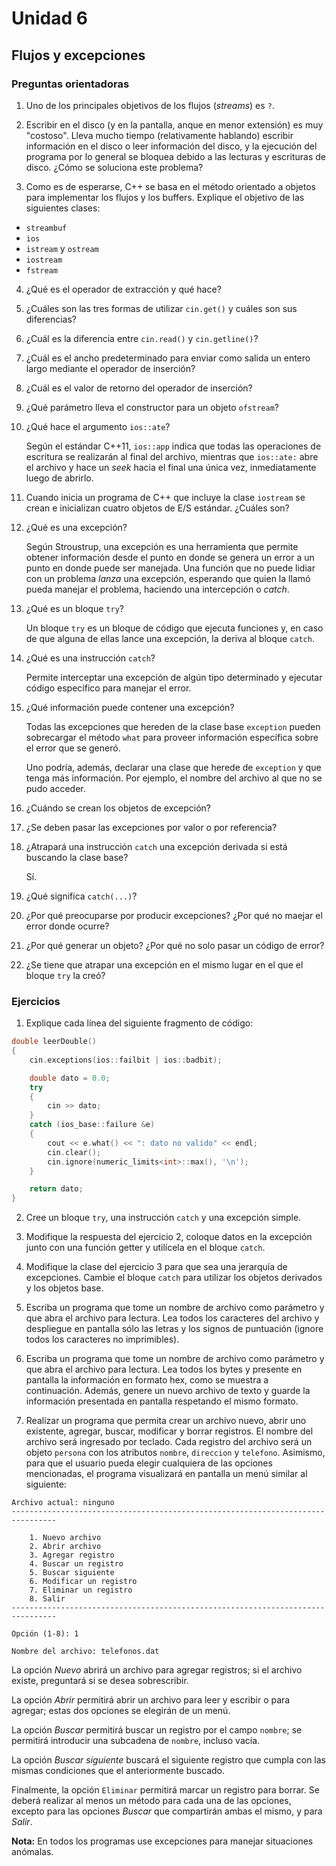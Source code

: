 # Unidad 6

## Flujos y excepciones

### Preguntas orientadoras

1. Uno de los principales objetivos de los flujos (_streams_) es `?`.

2. Escribir en el disco (y en la pantalla, anque en menor extensión) es muy "costoso". Lleva mucho tiempo (relativamente hablando) escribir información en el disco o leer información del disco, y la ejecución del programa por lo general se bloquea debido a las lecturas y escrituras de disco. ¿Cómo se soluciona este problema?

3. Como es de esperarse, C++ se basa en el método orientado a objetos para implementar los flujos y los buffers. Explique el objetivo de las siguientes clases:

- `streambuf`
- `ios`
- `istream` y `ostream`
- `iostream`
- `fstream`

4. ¿Qué es el operador de extracción y qué hace?

5. ¿Cuáles son las tres formas de utilizar `cin.get()` y cuáles son sus diferencias?

6. ¿Cuál es la diferencia entre `cin.read()` y `cin.getline()`?

7. ¿Cuál es el ancho predeterminado para enviar como salida un entero largo mediante el operador de inserción?

8. ¿Cuál es el valor de retorno del operador de inserción?

9. ¿Qué parámetro lleva el constructor para un objeto `ofstream`?

10. ¿Qué hace el argumento `ios::ate`?

    Según el estándar C++11, `ios::app` indica que todas las operaciones
    de escritura se realizarán al final del archivo, mientras que 
    `ios::ate:` abre el archivo y hace un _seek_ hacia el final una única
    vez, inmediatamente luego de abrirlo.

11. Cuando inicia un programa de C++ que incluye la clase `iostream` se crean e inicializan cuatro objetos de E/S estándar. ¿Cuáles son?

12. ¿Qué es una excepción?

    Según Stroustrup, una excepción es una herramienta que permite obtener
    información desde el punto en donde se genera un error a un punto en 
    donde puede ser manejada. Una función que no puede lidiar con un problema
    _lanza_ una excepción, esperando que quien la llamó pueda manejar el
    problema, haciendo una intercepción o _catch_.

13. ¿Qué es un bloque `try`?

    Un bloque `try` es un bloque de código que ejecuta funciones y, 
    en caso de que alguna de ellas lance una excepción, la deriva al bloque
    `catch`.

14. ¿Qué es una instrucción `catch`?

    Permite interceptar una excepción de algún tipo determinado y ejecutar
    código específico para manejar el error.

15. ¿Qué información puede contener una excepción?

    Todas las excepciones que hereden de la clase base `exception` pueden
    sobrecargar el método `what` para proveer información específica
    sobre el error que se generó.

    Uno podría, además, declarar una clase que herede de `exception`
    y que tenga más información. Por ejemplo, el nombre del archivo al que
    no se pudo acceder.

16. ¿Cuándo se crean los objetos de excepción?

17. ¿Se deben pasar las excepciones por valor o por referencia?

18. ¿Atrapará una instrucción `catch` una excepción derivada si está buscando
la clase base?

    Sí.

19. ¿Qué significa `catch(...)`?

20. ¿Por qué preocuparse por producir excepciones? ¿Por qué no maejar el error donde ocurre?

21. ¿Por qué generar un objeto? ¿Por qué no solo pasar un código de error?

22. ¿Se tiene que atrapar una excepción en el mismo lugar en el que el bloque `try` la creó?

### Ejercicios

1. Explique cada línea del siguiente fragmento de código:

```cpp
double leerDouble()
{
    cin.exceptions(ios::failbit | ios::badbit);

    double dato = 0.0;
    try
    {
        cin >> dato;
    }
    catch (ios_base::failure &e)
    {
        cout << e.what() << ": dato no valido" << endl;
        cin.clear();
        cin.ignore(numeric_limits<int>::max(), '\n');
    }

    return dato;
}
```

2. Cree un bloque `try`, una instrucción `catch` y una excepción simple.

3. Modifique la respuesta del ejercicio 2, coloque datos en la excepción junto con una función getter y utilícela en el bloque `catch`.

4. Modifique la clase del ejercicio 3 para que sea una jerarquía de excepciones. Cambie el bloque `catch` para utilizar los objetos derivados y los objetos base.

5. Escriba un programa que tome un nombre de archivo como parámetro y que abra el archivo para lectura. Lea todos los caracteres del archivo y despliegue en pantalla sólo las letras y los signos de puntuación (ignore todos los caracteres no imprimibles).

6. Escriba un programa que tome un nombre de archivo como parámetro y que abra el archivo para lectura. Lea todos los bytes y presente en pantalla la información en formato hex, como se muestra a continuación. Además, genere un nuevo archivo de texto y guarde la información presentada en pantalla respetando el mismo formato.

7. Realizar un programa que permita crear un archivo nuevo, abrir uno existente, agregar, buscar, modificar y borrar registros. El nombre del archivo será ingresado por teclado. Cada registro del archivo será un objeto `persona` con los atributos `nombre`, `direccion` y `telefono`. Asimismo, para que el usuario pueda elegir cualquiera de las opciones mencionadas, el programa visualizará en pantalla un menú similar al siguiente:

```
Archivo actual: ninguno
--------------------------------------------------------------------------------

    1. Nuevo archivo
    2. Abrir archivo
    3. Agregar registro
    4. Buscar un registro
    5. Buscar siguiente
    6. Modificar un registro
    7. Eliminar un registro
    8. Salir
--------------------------------------------------------------------------------

Opción (1-8): 1

Nombre del archivo: telefonos.dat
```

La opción _Nuevo_ abrirá un archivo para agregar registros; si el archivo existe, preguntará si se desea sobrescribir.

La opción _Abrir_ permitirá abrir un archivo para leer y escribir o para agregar; estas dos opciones se elegirán de un menú.

La opción _Buscar_ permitirá buscar un registro por el campo `nombre`; se permitirá introducir una subcadena de `nombre`, incluso vacía.

La opción _Buscar siguiente_ buscará el siguiente registro que cumpla con las mismas condiciones que el anteriormente buscado.

Finalmente, la opción `Eliminar` permitirá marcar un registro para borrar. Se deberá realizar al menos un método para cada una de las opciones, excepto para las opciones _Buscar_ que compartirán ambas el mismo, y para _Salir_.

**Nota:** En todos los programas use excepciones para manejar situaciones anómalas.
